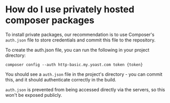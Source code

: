#  How do I use privately hosted composer packages 

To install private packages, our recommendation is to use Composer's `auth.json` file to store credentials and commit this file to the repository.
 
To create the auth.json file, you can run the following in your project directory:
 
```
composer config --auth http-basic.my.yoast.com token {token}
```
 
You should see a `auth.json` file in the project's directory - you can commit this, and it should authenticate correctly in the build. 

`auth.json` is prevented from being accessed directly via the servers, so this won't be exposed publicly.

